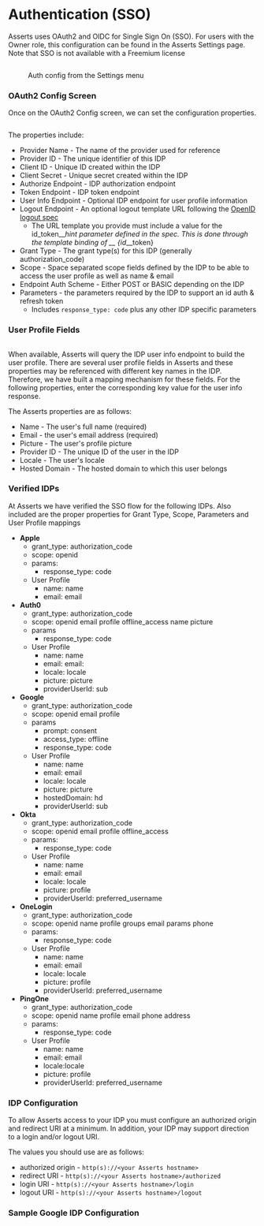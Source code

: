 # Authentication (SSO)

Asserts uses OAuth2 and OIDC for Single Sign On (SSO). For users with the Owner role, this configuration can be found in the Asserts Settings page. Note that SSO is not available with a Freemium license

<figure><img src="../../.gitbook/assets/auth_setting_menu_smaller.jpg" alt=""><figcaption><p>Auth config from the Settings menu</p></figcaption></figure>

### OAuth2 Config Screen

Once on the OAuth2 Config screen, we can set the configuration properties.&#x20;

<figure><img src="../../.gitbook/assets/OAuth2_Config_Small.png" alt=""><figcaption></figcaption></figure>

The properties include:

* Provider Name - The name of the provider used for reference
* Provider ID - The unique identifier of this IDP
* Client ID - Unique ID created within the IDP
* Client Secret - Unique secret created within the IDP
* Authorize Endpoint - IDP authorization endpoint
* Token Endpoint - IDP token endpoint
* User Info Endpoint - Optional IDP endpoint for user profile information
* Logout Endpoint - An optional logout template URL following the [OpenID logout spec](https://openid.net/specs/openid-connect-rpinitiated-1\_0.html#RPLogout)
  * The URL template you provide must include a value for the id\_token_\__hint parameter defined in the spec. This is done through the template binding of __ {id_\__token}
* Grant Type - The grant type(s) for this IDP (generally authorization\_code)
* Scope - Space separated scope fields defined by the IDP to be able to access the user profile as well as name & email
* Endpoint Auth Scheme - Either POST or BASIC depending on the IDP
* Parameters - the parameters required by the IDP to support an id auth & refresh token
  * Includes `response_type: code` plus any other IDP specific parameters

### User Profile Fields

<figure><img src="../../.gitbook/assets/OAuth2_User_Profile_Small.jpg" alt=""><figcaption></figcaption></figure>

When available, Asserts will query the IDP user info endpoint to build the user profile. There are several user profile fields in Asserts and these properties may be referenced with different key names in the IDP. Therefore, we have built a mapping mechanism for these fields. For the following properties, enter the corresponding key value for the user info response.

The Asserts properties are as follows:

* Name - The user's full name (required)
* Email - the user's email address (required)
* Picture - The user's profile picture
* Provider ID - The unique ID of the user in the IDP
* Locale - The user's locale
* Hosted Domain - The hosted domain to which this user belongs

### Verified IDPs

At Asserts we have verified the SSO flow for the following IDPs. Also included are the proper properties for Grant Type, Scope, Parameters and User Profile mappings

* **Apple**
  * grant\_type: authorization\_code
  * scope: openid
  * params:
    * response\_type: code
  * User Profile
    * name: name
    * email: email
* **Auth0**
  * grant\_type: authorization\_code
  * scope: openid email profile offline\_access name picture
  * params
    * response\_type: code
  * User Profile
    * name: name
    * email: email:
    * locale: locale
    * picture: picture
    * providerUserId: sub
* **Google**
  * grant\_type: authorization\_code
  * scope: openid email profile
  * params
    * prompt: consent
    * access\_type: offline
    * response\_type: code
  * User Profile
    * name: name
    * email: email
    * locale: locale
    * picture: picture
    * hostedDomain: hd
    * providerUserId: sub
* **Okta**
  * grant\_type: authorization\_code
  * scope: openid email profile offline\_access
  * params:
    * response\_type: code
  * User Profile
    * name: name
    * email: email
    * locale: locale
    * picture: profile
    * providerUserId: preferred\_username
* **OneLogin**
  * grant\_type: authorization\_code
  * scope: openid name profile groups email params phone
  * params:
    * response\_type: code
  * User Profile
    * name: name
    * email: email
    * locale: locale
    * picture: profile
    * providerUserId: preferred\_username
* **PingOne**
  * grant\_type: authorization\_code
  * scope: openid name profile email phone address
  * params:
    * response\_type: code
  * User Profile
    * name: name
    * email: email
    * locale:locale
    * picture: profile
    * providerUserId: preferred\_username

### IDP Configuration

To allow Asserts access to your IDP you must configure an authorized origin and redirect URI at a minimum. In addition, your IDP may support direction to a login and/or logout URI.&#x20;

The values you should use are as follows:

* authorized origin - `http(s)://<your Asserts hostname>`
* redirect URI - `http(s)://<your Asserts hostname>/authorized`
* login URI - `http(s)://<your Asserts hostname>/login`
* logout URI - `http(s)://<your Asserts hostname>/logout`

### Sample Google IDP Configuration

<figure><img src="../../.gitbook/assets/Sample_Google_Auth_Config.png" alt=""><figcaption></figcaption></figure>

